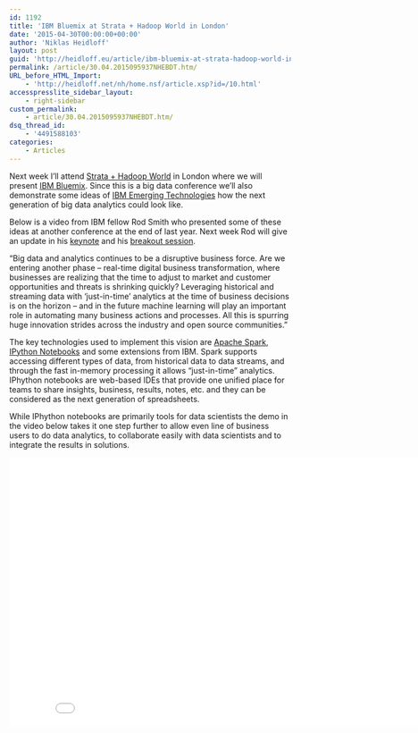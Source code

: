 ```yaml
---
id: 1192
title: 'IBM Bluemix at Strata + Hadoop World in London'
date: '2015-04-30T00:00:00+00:00'
author: 'Niklas Heidloff'
layout: post
guid: 'http://heidloff.eu/article/ibm-bluemix-at-strata-hadoop-world-in-london/'
permalink: /article/30.04.2015095937NHEBDT.htm/
URL_before_HTML_Import:
    - 'http://heidloff.net/nh/home.nsf/article.xsp?id=/10.html'
accesspresslite_sidebar_layout:
    - right-sidebar
custom_permalink:
    - article/30.04.2015095937NHEBDT.htm/
dsq_thread_id:
    - '4491588103'
categories:
    - Articles
---
```


Next week I’ll attend [Strata + Hadoop World](http://strataconf.com/big-data-conference-uk-2015) in London where we will present [IBM Bluemix](http://bluemix.net). Since this is a big data conference we’ll also demonstrate some ideas of [IBM Emerging Technologies](http://www-01.ibm.com/software/ebusiness/jstart/) how the next generation of big data analytics could look like.

Below is a video from IBM fellow Rod Smith who presented some of these ideas at another conference at the end of last year. Next week Rod will give an update in his [keynote](http://strataconf.com/big-data-conference-uk-2015/public/schedule/detail/42670) and his [breakout session](http://strataconf.com/big-data-conference-uk-2015/public/schedule/detail/43720).

“Big data and analytics continues to be a disruptive business force. Are we entering another phase – real-time digital business transformation, where businesses are realizing that the time to adjust to market and customer opportunities and threats is shrinking quickly? Leveraging historical and streaming data with ‘just-in-time’ analytics at the time of business decisions is on the horizon – and in the future machine learning will play an important role in automating many business actions and processes. All this is spurring huge innovation strides across the industry and open source communities.”

The key technologies used to implement this vision are [Apache Spark](https://spark.apache.org/), [IPython Notebooks](http://ipython.org/notebook.html) and some extensions from IBM. Spark supports accessing different types of data, from historical data to data streams, and through the fast in-memory processing it allows “just-in-time” analytics. IPhython notebooks are web-based IDEs that provide one unified place for teams to share insights, business, results, notes, etc. and they can be considered as the next generation of spreadsheets.

While IPhython notebooks are primarily tools for data scientists the demo in the video below takes it one step further to allow even line of business users to do data analytics, to collaborate easily with data scientists and to integrate the results in solutions.

<iframe allowfullscreen="" frameborder="0" height="480" src="//www.youtube.com/embed/TD1J7MzYcFo" width="853"></iframe>